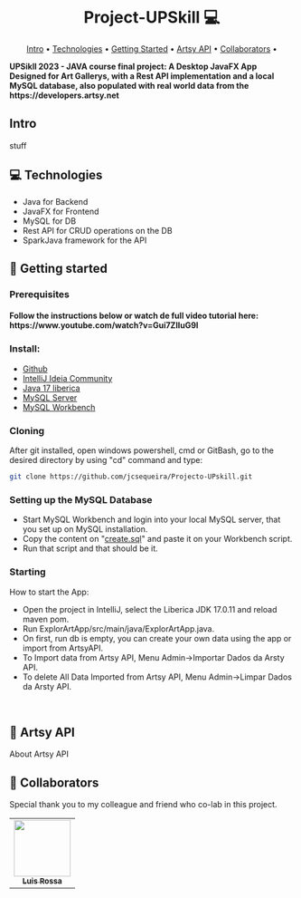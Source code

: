 <h1 align="center" style="font-weight: bold;">Project-UPSkill 💻</h1>

<p align="center">
 <a href="#intro">Intro</a> • 
 <a href="#tech">Technologies</a> • 
 <a href="#started">Getting Started</a> • 
 <a href="#artsy">Artsy API</a> •
 <a href="#colab">Collaborators</a> •
</p>

<p align="left">
    <b>UPSikll 2023 - JAVA course final project: A Desktop JavaFX App Designed for Art Gallerys, with a Rest API implementation and a local MySQL database, also populated with real world data from the https://developers.artsy.net </b>
</p>

<h2 id="intro">Intro</h2>

stuff


<h2 id="technologies">💻 Technologies</h2>

- Java for Backend
- JavaFX for Frontend
- MySQL for DB
- Rest API for CRUD operations on the DB
- SparkJava framework for the API

<h2 id="started">🚀 Getting started</h2>


<h3>Prerequisites</h3>

<h4>Follow the instructions below or watch de full video tutorial here: <br> 
 https://www.youtube.com/watch?v=Gui7ZIIuG9I</h4>

<h3>Install:</h3>

- [Github](https://github.com/git-guides/install-git)
- [IntelliJ Ideia Community](https://www.jetbrains.com/idea/download/download-thanks.html?platform=windows&code=IIC)
- [Java 17 liberica](https://bell-sw.com/pages/downloads/#jdk-17-lts)
- [MySQL Server](https://dev.mysql.com/downloads/installer/)
- [MySQL Workbench](https://dev.mysql.com/downloads/workbench/)
  
  
<h3>Cloning</h3>

After git installed, open windows powershell, cmd or GitBash, go to the desired directory by using "cd" command and type:

```bash
git clone https://github.com/jcsequeira/Projecto-UPskill.git
```

<h3>Setting up the MySQL Database</h2>

- Start MySQL Workbench and login into your local MySQL server, that you set up on MySQL installation.
- Copy the content on "[create.sql](https://github.com/jcsequeira/Projecto-UPskill/blob/master/create.sql)" and paste it on your Workbench script.
- Run that script and that should be it.


<h3>Starting</h3>

How to start the App:

- Open the project in IntelliJ, select the Liberica JDK 17.0.11 and reload maven pom.
- Run ExplorArtApp/src/main/java/ExplorArtApp.java.
- On first, run db is empty, you can create your own data using the app or import from ArtsyAPI.
- To Import data from Artsy API, Menu Admin->Importar Dados da Arsty API.
- To delete All Data Imported from Artsy API, Menu Admin->Limpar Dados da Arsty API.

<br>
<h2 id="artsy">📍 Artsy API</h2>

About Artsy API



<h2 id="colab">🤝 Collaborators</h2>

Special thank you to my colleague and friend who co-lab in this project.

<table>
  <tr>
    <td align="center">
      <a href="https://github.com/LRossa13">
        <img src="https://avatars.githubusercontent.com/u/144017970?v=4" width="100px;" /><br>
        <sub>
          <b>Luis Rossa</b>
        </sub>
      </a>
    </td>     
  </tr>
</table>
